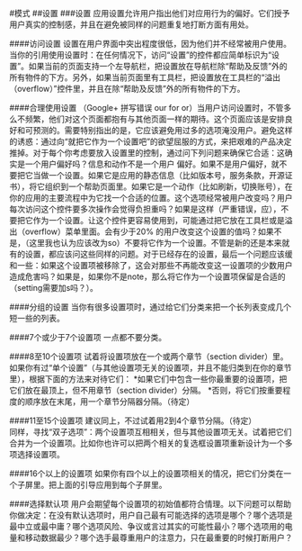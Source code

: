 #模式
##设置
###设置
应用设置允许用户指出他们对应用行为的偏好。它们授予用户真实的控制感，并且在避免被同样的问题重复地打断方面有用处。  

####访问设置
设置在用户界面中突出程度很低，因为他们并不经常被用户使用。当你的引用使用设置时：在任何情况下，访问“设置”的控件都应简单标识为“设置”。如果当前的页面支持一个左导航栏，把设置放在导航栏除“帮助及反馈”外的所有物件的下方。另外，如果当前页面里有工具栏，把设置放在工具栏的“溢出（overflow）”控件里，并且在除“帮助及反馈”外的所有物件的下方。  

####合理使用设置
（Google+ 拼写错误 our for or）当用户访问设置时，不管多么不频繁，他们对这个页面都抱有与其他页面一样的期待。这个页面应该是安排良好和可预测的。需要特别指出的是，它应该避免用过多的选项淹没用户。避免这样的诱惑：通过向“就把它作为一个设置吧”的欲望屈服的方式，来把艰难的产品决定推掉。对于每个你考虑要放入设置里的控制，通过问下列问题来确保它合适：这确实是一个用户偏好吗？信息和动作不是一个用户 偏好。如果不是用户偏好，就不要把它当做一个设置。如果它是应用的静态信息（比如版本号，服务条款，开源证书），将它组织到一个帮助页面里。如果它是一个动作（比如刷新，切换账号），在你的应用的主要流程中为它找一个合适的位置。这个选项经常被用户改变吗？用户每次访问这个控件要多次操作会觉得负担重吗？如果是这样（严重错误，应），不要把它作为一个设置。让这个控件更容易使用到，可能通过把它放在工具栏或是溢出（overflow）菜单里面。会有少于20% 的用户改变这个设置的值吗？如果不是，（这里我也认为应该改为so）不要将它作为一个设置。不管是新的还是本来就有的设置，都应该问这些同样的问题。对于已经存在的设置，最后一个问题应该缓和一些：如果这个设置项被移除了，这会对那些不再能改变这一设置项的少数用户造成危害吗？如果是，如果你不是note，那么将它作为一个设置项保留是合适的（setting需要加s吗？）。  

####分组的设置
当你有很多设置项时，通过给它们分类来把一个长列表变成几个短一些的列表。  

####7个或少于7个设置项
一点都不要分类。

####8至10个设置项
试着将设置项放在一个或两个章节（section divider）里。如果你有过“单个设置”（与其他设置项无关的设置项，并且不能归类到在你的章节里），根据下面的方法来对待它们：
*如果它们中包含一些你最重要的设置项，把它们放在最顶上，但不用章节（section divider）分隔。
*否则，将它们按重要程度的顺序放在末尾，用一个章节分隔器分隔。（待定）

####11至15个设置项
建议同上，不过试着用2到4个章节分隔。（待定）  
同样，寻找“双子选项”：两个设置项互相相关，但与其他设置项无关。试着把它们合并为一个设置项。比如你也许可以把两个相关的复选框设置项重新设计为一个多项选择设置项。

####16个以上的设置项
如果你有四个以上的设置项相关的情况，把它们分类在一个子屏里。把上面的引导应用到每个子屏里。

####选择默认项
用户会期望每个设置项的初始值都符合情理。以下问题可以帮助你做决定：在没有默认选项时，用户自己最有可能选择的选项是哪个？哪个选项是最中立或最中庸？哪个选项风险、争议或言过其实的可能性最小？哪个选项用的电量和移动数据最少？哪个选手最尊重用户的注意力，只在最重要的时候打断用户？